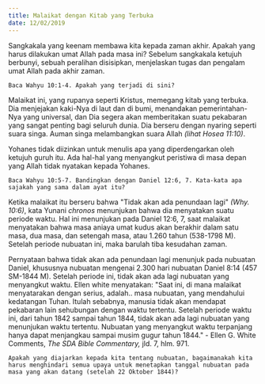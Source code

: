 ```yaml
---
title: Malaikat dengan Kitab yang Terbuka
date: 12/02/2019
---
```


Sangkakala yang keenam membawa kita kepada zaman akhir. Apakah yang harus dilakukan umat Allah pada masa ini? Sebelum sangkakala ketujuh berbunyi, sebuah peralihan disisipkan, menjelaskan tugas dan pengalam umat Allah pada akhir zaman.

`Baca Wahyu 10:1-4. Apakah yang terjadi di sini?`

Malaikat ini, yang rupanya seperti Kristus, memegang kitab yang terbuka. Dia menjejakan kaki-Nya di laut dan di bumi, menandakan pemerintahan-Nya yang universal, dan Dia segera akan memberitakan suatu pekabaran yang sangat penting bagi seluruh dunia. Dia berseru dengan nyaring seperti suara singa. Auman singa melambangkan suara Allah _(lihat Hosea 11:10)_.

Yohanes tidak diizinkan untuk menulis apa yang diperdengarkan oleh ketujuh guruh itu. Ada hal-hal yang menyangkut peristiwa di masa depan yang Allah tidak nyatakan kepada Yohanes.

`Baca Wahyu 10:5-7. Bandingkan dengan Daniel 12:6, 7. Kata-kata apa sajakah yang sama dalam ayat itu?`

Ketika malaikat itu berseru bahwa "Tidak akan ada penundaan lagi" _(Why. 10:6)_, kata Yunani _chronos_ menunjukan bahwa dia menyatakan suatu periode waktu. Hal ini menunjukan pada Daniel 12:6, 7, saat malaikat menyatakan bahwa masa aniaya umat kudus akan berakhir dalam satu masa, dua masa, dan setengah masa, atau 1.260 tahun (538-1798 M). Setelah periode nubuatan ini, maka barulah tiba kesudahan zaman.

Pernyataan bahwa tidak akan ada penundaan lagi menunjuk pada nubuatan Daniel, khususnya nubuatan mengenai 2.300 hari nubuatan Daniel 8:14 (457 SM-1844 M). Setelah periode ini, tidak akan ada lagi nubuatan yang menyangkut waktu. Ellen white menyatakan: "Saat ini, di mana malaikat menyatarakan dengan serius, adalah.. masa nubuatan, yang mendahului kedatangan Tuhan. Itulah sebabnya, manusia tidak akan mendapat pekabaran lain sehubungan dengan waktu tertentu. Setelah periode waktu ini, dari tahun 1842 sampai tahun 1844, tidak akan ada lagi nubuatan yang menunjukan waktu tertentu. Nubuatan yang menyangkut waktu terpanjang hanya dapat menjangkau sampai musim gugur tahun 1844." - Ellen G. White Comments, _The SDA Bible Commentary,_ jld. 7, hlm. 971.

`Apakah yang diajarkan kepada kita tentang nubuatan, bagaimanakah kita harus menghindari semua upaya untuk menetapkan tanggal nubuatan pada masa yang akan datang (setelah 22 Oktober 1844)?`
